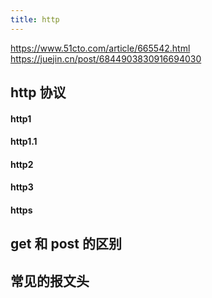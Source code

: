 ```yaml
---
title: http
---
```


https://www.51cto.com/article/665542.html
https://juejin.cn/post/6844903830916694030

## http 协议

#### http1

#### http1.1

#### http2

#### http3

#### https

## get 和 post 的区别

## 常见的报文头

